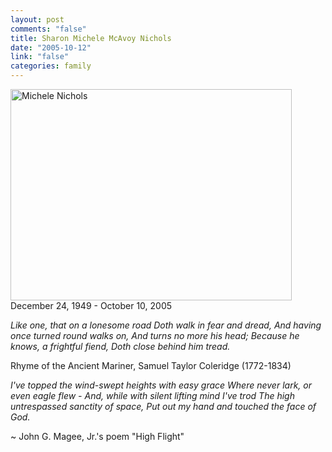 ```yaml
--- 
layout: post
comments: "false"
title: Sharon Michele McAvoy Nichols
date: "2005-10-12"
link: "false"
categories: family
---
```

<img src="http://zanshin.net/images/mmn.JPG" alt="Michele Nichols" height="338" width="450" />
December 24, 1949 - October 10, 2005

<em>Like one, that on a lonesome road
Doth walk in fear and dread,
And having once turned round walks on,
And turns no more his head;
Because he knows, a frightful fiend,
Doth close behind him tread.</em>

Rhyme of the Ancient Mariner,
Samuel Taylor Coleridge (1772-1834)

<em>I've topped the wind-swept heights with easy grace
Where never lark, or even eagle flew -
And, while with silent lifting mind I've trod
The high untrespassed sanctity of space,
Put out my hand and touched the face of God.</em>

~ John G. Magee, Jr.'s poem "High Flight"
